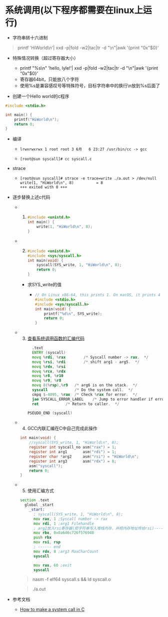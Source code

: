 # 系统调用(以下程序都需要在linux上运行)

+ 字符串转十六进制
> printf 'HiWorld\n'| xxd -p|fold -w2|tac|tr -d "\n"|awk '{print "0x"$0}'   

+ 特殊情况转换（超过寄存器大小）
  + printf "%s\n" 'hello, lyle!'| xxd -p|fold -w2|tac|tr -d "\n"|awk '{print "0x"$0}'
  + 寄存器64bit，只能放八个字符
  + 使用%s是兼容感叹号等特殊符号，目标字符串中的换行\n放到%s后面了

+ 创建一个Hello world的c程序
```c
#include <stdio.h>

int main() {
    printf("HiWorld\n");
    return 0;
}
```
+ 编译
  + ```shell
    lrwxrwxrwx 1 root root 3 6月   6 23:27 /usr/bin/cc -> gcc
    ```
  + ```shell
    [root@sun syscall]# cc syscall.c
    ```
+ strace
  + ```shell
    [root@sun syscall]# strace -e trace=write ./a.out > /dev/null
    write(1, "HiWorld\n", 8)          = 8
    +++ exited with 0 +++
    ```
    
+ 逐步替换上述c代码
  + 1. ```c
       #include <unistd.h>
       int main() {
           write(1, "HiWorld\n", 8);
       }
       ```
  + 2. ```c
       #include <unistd.h>
       #include <sys/syscall.h>
       int main(void) {
           syscall(SYS_write, 1, "HiWorld\n", 8);
           return 0;
       }
       ``` 
    + 求SYS_write的值
      + ```c
        // On Linux x86-64, this prints 1. On macOS, it prints 4
        #include <stdio.h>
        #include <sys/syscall.h>
        int main(void) {
            printf("%d\n", SYS_write);
            return 0;
        }
        ```
  + 3. [查看系统调用函数的汇编代码](https://github.com/bminor/glibc/blob/9a123ff05d624f429aa31fce10a8276a52a11f0d/sysdeps/unix/sysv/linux/x86_64/syscall.S)
       ```asm
         .text
         ENTRY (syscall)
         movq %rdi, %rax		/* Syscall number -> rax.  */
         movq %rsi, %rdi		/* shift arg1 - arg5.  */
         movq %rdx, %rsi
         movq %rcx, %rdx
         movq %r8, %r10
         movq %r9, %r8
         movq 8(%rsp),%r9	/* arg6 is on the stack.  */
         syscall			/* Do the system call.  */
         cmpq $-4095, %rax	/* Check %rax for error.  */
         jae SYSCALL_ERROR_LABEL	/* Jump to error handler if error.  */
         ret			/* Return to caller.  */
       
       PSEUDO_END (syscall)
       ```
  + 4. GCC内联汇编在C中自己完成此操作
    ```c
    int main(void) {
        //syscall(SYS_write, 1, "HiWorld\n", 8);
        register int syscall_no asm("rax") = 1;
        register int arg1       asm("rdi") = 1;
        register char *arg2     asm("rsi") = "HiWorld\n";
        register int arg3       asm("rdx") = 8;
        asm("syscall");
        return 0;
    }
    ```
  + 5. 使用汇编方式
    ```asm
    section .text
      global _start
        _start:
          ; syscall(SYS_write, 1, "HiWorld\n", 8);
          mov rax, 1 ;Syscall number -> rax
          mov rdi, 1 ;arg1 Filehandle
          ; arg2放入rsi寄存器(把字符串写入堆栈内存，并把内存地址传给rsi)------ start
          mov rbx, 0x0a646c726f576948
          push rbx
          mov rsi, rsp
          ; ------ end
          mov rdx, 8 ;arg3 MaxCharCount
          syscall
    
          mov rax, 60 ;exit
          syscall
    ```
    > nasm -f elf64 syscall.s && ld syscall.o
    
    > ./a.out

+ 参考文档
  + [How to make a system call in C](https://jameshfisher.com/2018/02/19/how-to-syscall-in-c/)